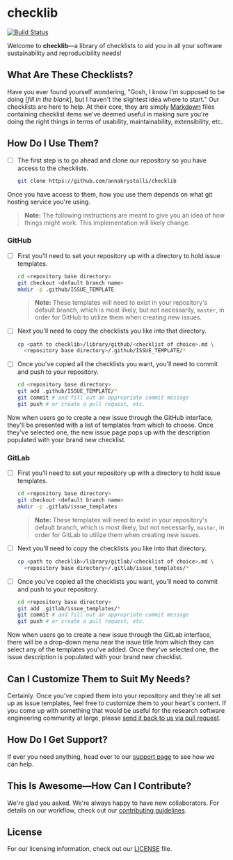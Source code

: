 # checklib

[![Build Status](https://travis-ci.org/annakrystalli/checklib.svg?branch=master)](https://travis-ci.org/annakrystalli/checklib)

Welcome to **checklib**&mdash;a library of checklists to aid you in all your software sustainability and reproducibility needs!

## What Are These Checklists?

Have you ever found yourself wondering, "Gosh, I know I'm supposed to be doing [*fill in the blank*], but I haven't the slightest idea where to start."  Our checklists are here to help.  At their core, they are simply [Markdown](https://en.wikipedia.org/wiki/Markdown) files containing checklist items we've deemed useful in making sure you're doing the right things in terms of usability, maintainability, extensibility, etc.

## How Do I Use Them?

- [ ] The first step is to go ahead and clone our repository so you have access to the checklists.
   ```bash
   git clone https://github.com/annakrystalli/checklib
   ```

Once you have access to them, how you use them depends on what git hosting service you're using.

> **Note:**  The following instructions are meant to give you an idea of how things might work.  This implementation will likely change.

### GitHub

- [ ] First you'll need to set your repository up with a directory to hold issue templates.
   ```bash
   cd <repository base directory>
   git checkout <default branch name>
   mkdir -p .github/ISSUE_TEMPLATE
   ```
   > **Note:**  These templates will need to exist in your repository's default branch, which is most likely, but not necessarily, `master`, in order for GitHub to utilize them when creating new issues.
- [ ] Next you'll need to copy the checklists you like into that directory.
   ```bash
   cp <path to checklib>/library/github/<checklist of choice>.md \
     <repository base directory>/.github/ISSUE_TEMPLATE/*
   ```
- [ ] Once you've copied all the checklists you want, you'll need to commit and push to your repository.
   ```bash
   cd <repository base directory>
   git add .github/ISSUE_TEMPLATE/*
   git commit # and fill out an appropriate commit message
   git push # or create a pull request, etc.
   ```

Now when users go to create a new issue through the GitHub interface, they'll be presented with a list of templates from which to choose.  Once they've selected one, the new issue page pops up with the description populated with your brand new checklist.

### GitLab

- [ ] First you'll need to set your repository up with a directory to hold issue templates.
   ```bash
   cd <repository base directory>
   git checkout <default branch name>
   mkdir -p .gitlab/issue_templates
   ```
   > **Note:**  These templates will need to exist in your repository's default branch, which is most likely, but not necessarily, `master`, in order for GitLab to utilize them when creating new issues.
- [ ] Next you'll need to copy the checklists you like into that directory.
   ```bash
   cp <path to checklib>/library/gitlab/<checklist of choice>.md \
     <repository base directory>/.gitlab/issue_templates/*
   ```
- [ ] Once you've copied all the checklists you want, you'll need to commit and push to your repository.
   ```bash
   cd <repository base directory>
   git add .gitlab/issue_templates/*
   git commit # and fill out an appropriate commit message
   git push # or create a pull request, etc.
   ```

Now when users go to create a new issue through the GitLab interface, there will be a drop-down menu near the issue title from which they can select any of the templates you've added.  Once they've selected one, the issue description is populated with your brand new checklist.

## Can I Customize Them to Suit My Needs?

Certainly.  Once you've copied them into your repository and they're all set up as issue templates, feel free to customize them to your heart's content.  If you come up with something that would be useful for the research software engineering community at large, please [send it back to us via pull request](CONTRIBUTING.md#submit-pull-requests).

## How Do I Get Support?

If ever you need anything, head over to our [support page](SUPPORT.md) to see how we can help.

## This Is Awesome&mdash;How Can I Contribute?

We're glad you asked.  We're always happy to have new collaborators.  For details on our workflow, check out our [contributing guidelines](CONTRIBUTING.md).

## License

For our licensing information, check out our [LICENSE](LICENSE) file.
